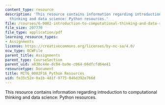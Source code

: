 ```yaml
---
content_type: resource
description: 'This resource contains information regarding introduction to computational
  thinking and data science: Python resources.'
file: /courses/6-0002-introduction-to-computational-thinking-and-data-science-fall-2016/fe35c52e0a1b481f9775846d392e766d_MIT6_0002F16_PythonResurcs.pdf
file_size: 207770
file_type: application/pdf
learning_resource_types:
- Assignments
license: https://creativecommons.org/licenses/by-nc-sa/4.0/
ocw_type: OCWFile
parent_title: Assignments
parent_type: CourseSection
parent_uid: a838c44e-dc04-ba9e-c064-66dfcfd64e41
resourcetype: Document
title: MIT6_0002F16_Python Resources
uid: fe35c52e-0a1b-481f-9775-846d392e766d
---
```

This resource contains information regarding introduction to computational thinking and data science: Python resources.